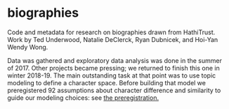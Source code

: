 biographies
===========

Code and metadata for research on biographies drawn from HathiTrust. Work by Ted Underwood, Natalie DeClerck, Ryan Dubnicek, and Hoi-Yan Wendy Wong.

Data was gathered and exploratory data analysis was done in the summer of 2017. Other projects became pressing; we returned to finish this one in winter 2018-19. The main outstanding task at that point was to use topic modeling to define a character space. Before building that model we preregistered 92 assumptions about character difference and similarity to guide our modeling choices: see [the preregistration.](https://github.com/tedunderwood/biographies/blob/master/preregistration.md)




